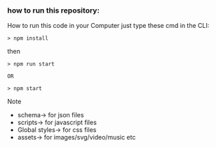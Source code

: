 ### how to run this repository:



How to run this code in your Computer just type these cmd in the CLI:
```{bash}
> npm install
```
then
```{bash}
> npm run start

OR

> npm start
```
>[!Note]
> - schema-> for json files    
> - scripts-> for javascript files   
> - Global styles-> for css files        
> - assets-> for images/svg/video/music etc 